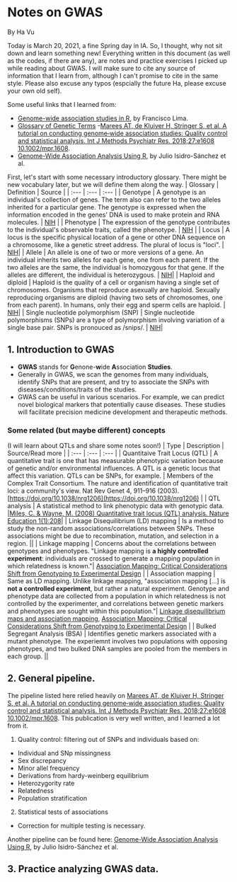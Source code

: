 # Notes on GWAS
By Ha Vu

Today is March 20, 2021, a fine Spring day in IA. So, I thought, why not sit down and learn something new! Everything written in this document (as well as the codes, if there are any), are notes and practice exercises I picked up while reading about GWAS. I will make sure to cite any source of information that I learn from, although I can't promise to cite in the same style. Please also excuse any typos (espcially the future Ha, please excuse your own old self).

Some useful links that I learned from:
- [Genome-wide association studies in R](https://www.r-bloggers.com/2017/10/genome-wide-association-studies-in-r/), by Francisco Lima.
- [Glossary of Genetic Terms](https://www.genome.gov/genetics-glossary)
-[Marees AT, de Kluiver H, Stringer S, et al. A tutorial on conducting genome‐wide association studies: Quality control and statistical analysis. Int J Methods Psychiatr Res. 2018;27:e1608 10.1002/mpr.1608](https://www.ncbi.nlm.nih.gov/pmc/articles/PMC6001694/).
- [Genome-Wide Association Analysis Using R](https://pubmed.ncbi.nlm.nih.gov/28132152/), by Julio Isidro-Sánchez et al.

First, let's start with some necessary introductory glossary. There might be new vocabulary later, but we will define them along the way.
| Glossary     | Definition | Source     |
| :---        |    :---   |          :--- |
| Genotype      | A genotype is an individual's collection of genes. The term also can refer to the two alleles inherited for a particular gene. The genotype is expressed when the information encoded in the genes' DNA is used to make protein and RNA molecules.      | [NIH](https://www.genome.gov/genetics-glossary/genotype)   |
| Phenotype   | The expression of the genotype contributes to the individual's observable traits, called the phenotype.        | [NIH](https://www.genome.gov/genetics-glossary/genotype)      |
| Locus | A locus is the specific physical location of a gene or other DNA sequence on a chromosome, like a genetic street address. The plural of locus is "loci". | [NIH](https://www.genome.gov/genetics-glossary/Locus)|
| Allele | An allele is one of two or more versions of a gene. An individual inherits two alleles for each gene, one from each parent. If the two alleles are the same, the individual is homozygous for that gene. If the alleles are different, the individual is heterozygous. | [NIH](https://www.genome.gov/genetics-glossary/Allele)|
| Haploid and diploid | Haploid is the quality of a cell or organism having a single set of chromosomes. Organisms that reproduce asexually are haploid. Sexually reproducing organisms are diploid (having two sets of chromosomes, one from each parent). In humans, only their egg and sperm cells are haploid. | [NIH](https://www.genome.gov/genetics-glossary/haploid)|
| Single nucleotide polymorphism (SNP) | Single nucleotide polymorphisms (SNPs) are a type of polymorphism involving variation of a single base pair. SNPs is pronouced as /snips/. | [NIH](https://www.genome.gov/genetics-glossary/Single-Nucleotide-Polymorphisms)|


## 1. Introduction to GWAS
- **GWAS** stands for **G**enone-**w**ide **A**ssociation **Studies**.
- Generally in GWAS, we scan the genomes from many individuals, identify SNPs that are present, and try to associate the SNPs with diseases/conditions/traits of the studies.
- GWAS can be useful in various scenarios. For example, we can predict novel biological markers that potentially cause diseases. These studies will facilitate precision medicine development and therapeutic methods.

### Some related (but maybe different) concepts

(I will learn about QTLs and share some notes soon!)
| Type     | Description | Source/Read more  |
| :---        |    :---   |          :--- |
| Quantitaive Trait Locus (QTL) | A quantitative trait is one that has measurable phenotypic variation because of genetic and/or environmental influences. A QTL is a genetic locus that affect this variation. QTLs can be SNPs, for example. | Members of the Complex Trait Consortium. The nature and identification of quantitative trait loci: a community's view. Nat Rev Genet 4, 911–916 (2003). [https://doi.org/10.1038/nrg1206](https://doi.org/10.1038/nrg1206) |
| QTL analysis | A statistical method to link phenotypic data with genotypic data. |[Miles, C. & Wayne, M. (2008) Quantitative trait locus (QTL) analysis. Nature Education 1(1):208](https://www.nature.com/scitable/topicpage/quantitative-trait-locus-qtl-analysis-53904/)|
| Linkage Disequilibrium (LD) mapping | Is a method to study the non-random associations/correlations between SNPs. These associations might be due to recombination, mutation, and selection in a region. ||
| Linkage mapping | Concerns about the correlations between genotypes and phenotypes. "Linkage mapping is **a highly controlled experiment**: individuals are crossed to generate a mapping population in which relatedness is known."| [Association Mapping: Critical Considerations Shift from Genotyping to Experimental Design](https://www.ncbi.nlm.nih.gov/pmc/articles/PMC2751942/) |
| Association mapping | Same as LD mapping. Unlike linkage mapping, "association mapping [...] is **not a controlled experiment**, but rather a natural experiment. Genotype and phenotype data are collected from a population in which relatedness is not controlled by the experimenter, and correlations between genetic markers and phenotypes are sought within this population."| [Linkage disequilibrium maps and association mapping](https://www.ncbi.nlm.nih.gov/pmc/articles/PMC1137007/), [Association Mapping: Critical Considerations Shift from Genotyping to Experimental Design](https://www.ncbi.nlm.nih.gov/pmc/articles/PMC2751942/) |
| Bulked Segregant Analysis (BSA) | Identifies genetic markers associated with a mutant phenotype. The experiemnt involves two populations with opposing phenotypes, and two bulked DNA samples are pooled from the members in each group. ||


## 2. General pipeline.
The pipeline listed here relied heavily on [Marees AT, de Kluiver H, Stringer S, et al. A tutorial on conducting genome‐wide association studies: Quality control and statistical analysis. Int J Methods Psychiatr Res. 2018;27:e1608 10.1002/mpr.1608](https://www.ncbi.nlm.nih.gov/pmc/articles/PMC6001694/). This publication is very well written, and I learned a lot from it.
1. Quality control: filtering out of SNPs and individuals based on:
- Individual and SNp missingness
- Sex discrepancy
- Minor allel frequency
- Derivations from hardy-weinberg equilibrium
- Heterozygority rate
- Relatedness
- Population stratification
2. Statistical tests of associations
- Correction for multiple testing is necessary.

Another pipeline can be found here: [Genome-Wide Association Analysis Using R](https://pubmed.ncbi.nlm.nih.gov/28132152/), by Julio Isidro-Sánchez et al.
## 3. Practice analyzing GWAS data.
